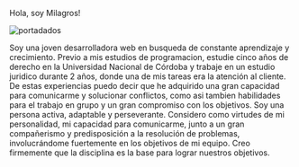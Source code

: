 Hola, soy Milagros! 

![portadados](https://user-images.githubusercontent.com/100446836/206327757-37e3d48b-3b49-4c12-a592-0a99c14915ef.png)

Soy una joven desarrolladora web en busqueda de constante aprendizaje y crecimiento.
Previo a mis estudios de programacion, estudie cinco años de derecho en la Universidad Nacional de Córdoba y trabaje en un estudio juridico durante 2 años, donde una de mis tareas era la atención al cliente. 
De estas experiencias puedo decir que he adquirido una gran capacidad para comunicarme y solucionar conflictos, como asi tambien habilidades para el trabajo en grupo y un gran compromiso con los objetivos.
Soy una persona activa, adaptable y perseverante. 
Considero como virtudes de mi personalidad, mi capacidad para comunicarme, junto a un gran compañerismo y predisposición a la resolución de problemas, involucrándome fuertemente en los objetivos de mi equipo.
Creo firmemente que la disciplina es la base para lograr nuestros objetivos.
